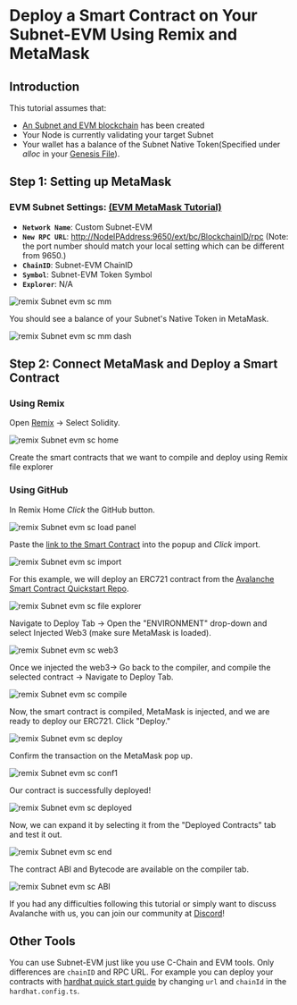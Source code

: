 # Deploy a Smart Contract on Your Subnet-EVM Using Remix and MetaMask

## Introduction

This tutorial assumes that:

- [An Subnet and EVM blockchain](./create-a-fuji-subnet.md) has been created
- Your Node is currently validating your target Subnet
- Your wallet has a balance of the Subnet Native Token(Specified under _alloc_ in your [Genesis File](./customize-a-subnet.md#genesis)).

## Step 1: Setting up MetaMask

### **EVM Subnet Settings:** [(EVM MetaMask Tutorial)](./create-a-fuji-subnet.md#connect-with-metamask)

- **`Network Name`**: Custom Subnet-EVM
- **`New RPC URL`**: <http://NodeIPAddress:9650/ext/bc/BlockchainID/rpc> (Note: the port number should
match your local setting which can be different from 9650.)
- **`ChainID`**: Subnet-EVM ChainID
- **`Symbol`**: Subnet-EVM Token Symbol
- **`Explorer`**: N/A

![remix Subnet evm sc mm](/img/remix-subnet-evm-sc-mm.png)

You should see a balance of your Subnet's Native Token in MetaMask.

![remix Subnet evm sc mm dash](/img/remix-subnet-evm-sc-mm-dash.png)

## Step 2: Connect MetaMask and Deploy a Smart Contract

### Using Remix

Open [Remix](https://remix.ethereum.org/) -&gt; Select Solidity.

![remix Subnet evm sc home](/img/remix-subnet-evm-sc-home.png)

Create the smart contracts that we want to compile and deploy using Remix file explorer

### Using GitHub

In Remix Home _Click_ the GitHub button.

![remix Subnet evm sc load panel](/img/remix-subnet-evm-sc-load-panel.png)

Paste the [link to the Smart Contract](https://github.com/ava-labs/avalanche-smart-contract-quickstart/blob/main/contracts/NFT.sol)
into the popup and _Click_ import.

![remix Subnet evm sc import](/img/remix-subnet-evm-sc-import.png)

For this example, we will deploy an ERC721 contract from the [Avalanche Smart Contract Quickstart Repo](https://github.com/ava-labs/avalanche-smart-contract-quickstart).

![remix Subnet evm sc file explorer](/img/remix-subnet-evm-sc-file-explorer.png)

Navigate to Deploy Tab -&gt; Open the "ENVIRONMENT" drop-down and select Injected Web3 (make sure
MetaMask is loaded).

![remix Subnet evm sc web3](/img/remix-subnet-evm-sc-web3.png)

Once we injected the web3-&gt; Go back to the compiler, and compile the selected contract -&gt;
Navigate to Deploy Tab.

![remix Subnet evm sc compile](/img/remix-subnet-evm-sc-compile.png)

Now, the smart contract is compiled, MetaMask is injected, and we are ready to deploy our ERC721.
Click "Deploy."

![remix Subnet evm sc deploy](/img/remix-subnet-evm-sc-deploy.png)

Confirm the transaction on the MetaMask pop up.

![remix Subnet evm sc conf1](/img/remix-subnet-evm-sc-conf1.png)

Our contract is successfully deployed!

![remix Subnet evm sc deployed](/img/remix-subnet-evm-sc-deployed.png)

Now, we can expand it by selecting it from the "Deployed Contracts" tab and test it out.

![remix Subnet evm sc end](/img/remix-subnet-evm-sc-end.png)

The contract ABI and Bytecode are available on the compiler tab.

![remix Subnet evm sc ABI](/img/remix-subnet-evm-sc-abi.png)

If you had any difficulties following this tutorial or simply want to discuss Avalanche with us, you
can join our community at [Discord](https://chat.avalabs.org/)!

## Other Tools

You can use Subnet-EVM just like you use C-Chain and EVM tools. Only differences are `chainID` and
RPC URL. For example you can deploy your contracts with
[hardhat quick start guide](../dapps/developer-toolchains/using-hardhat-with-the-avalanche-c-chain.md)
by changing `url` and `chainId` in the `hardhat.config.ts`.

